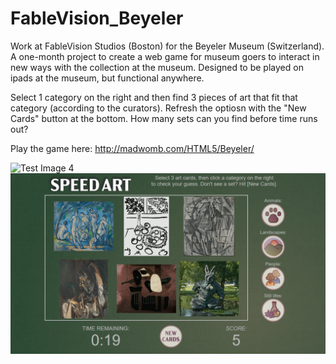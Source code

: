# FableVision_Beyeler
Work at FableVision Studios (Boston) for the Beyeler Museum (Switzerland).
A one-month project to create a web game for museum goers to interact in new ways with the collection at the museum.
Designed to be played on ipads at the museum, but functional anywhere.

Select 1 category on the right and then find 3 pieces of art that fit that category (according to the curators).
Refresh the optiosn with the "New Cards" button at the bottom.
How many sets can you find before time runs out?

Play the game here: http://madwomb.com/HTML5/Beyeler/

![Test Image 4](https://github.com/tograh/testrepository/3DTest.png)
![Test Image 4](https://github.com/Darmatage/FableVision_Beyeler/blob/main/Beyeler1.png)

